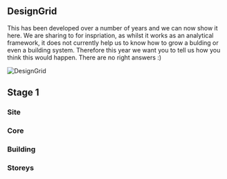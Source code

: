 ## DesignGrid

This has been developed over a number of years and we can now show it here. We are sharing to for inspriation, as whilst it works as an analytical framework, it does not currently help us to know how to grow a bulding or even a building system. Therefore this year we want you to tell us how you think this would happen. There are no right answers :)

![DesignGrid](/Agile/img/DesignGrid.PNG)

## Stage 1

### Site

### Core

### Building

### Storeys
